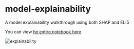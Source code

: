 # model-explainability
A model explainability walkthrough using both SHAP and ELI5


You can view [he entire notebook here](https://github.com/noahgift/model-explainability/blob/main/model_explainability.ipynb)

![explainability](https://user-images.githubusercontent.com/58792/122984600-30493e80-d36b-11eb-8e1c-dedcdbf90e40.png)



